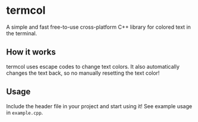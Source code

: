 # termcol
A simple and fast free-to-use cross-platform C++ library for colored text in the terminal.

## How it works
termcol uses escape codes to change text colors. It also automatically changes the text back, so no manually resetting the text color!

## Usage
Include the header file in your project and start using it!
See example usage in `example.cpp`.
